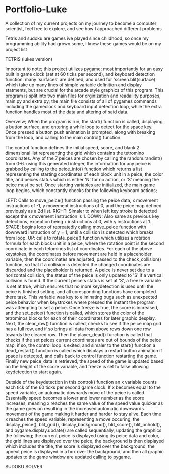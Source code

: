 # Portfolio-Luke
A collection of my current projects on my journey to become a computer scientist, feel free to explore, and see how I approached different problems

Tetris and sudoku are games ive played since childhood, so once my programming ability had grown some, I knew these games would be on my project list


TETRIS (lukes version)

Important to note;
this project utilizes pygame; most importantly for an easy built in game clock (set at 60 ticks per second), and keyboard detection function.
many 'surfaces' are defined, and used for 'screen.blit(surface)' which take up many lines of simple variable definition and display statments, but are crucial for the arcade style graphics of this program. 
This program is split into two main files for orginization and readaility purposes, main.py and extra.py; the main file consists of all of pygames commands including the gameclock and keyboard input detection loop, while the extra function handles most of the data and altering of said data.

Overveiw;
When the program is run, the start() function is called, displaying a button surface, and entering a while loop to detect for the space key. Once pressed a button push animation is prompted, along with breaking from the loop, and calling to the main control() function.


The control function defines the initial speed, score, and blank 2 dimensional list representing the grid which contains the tetromino coordinates. Any of the 7 peices are chosen by calling the random.randint() from 0-6. using this generated integer, the information for any peice is grabbed by calling to the peice_info() function which returns a list representing the starting coordinates of each block unit in a peice, the color title, and peices status which is either 'N' for no action, or 'S' meaning the peice must be set.
Once starting variables are initialized, the main game loop begins, which constantly checks for the following keyboard actions;


LEFT: Calls to move_peice() function passing the peice data, x movement instructions of -1, y movement instructions of 0, and the peice map defined previously as a 2d list.
RIGHT: Simaler to when left key stroke is detected except the x movement instruction is 1.
DOWN: Also same as previous key detections, exception being x instructions at 0, with y instructions at 1.
SPACE: begins loop of repreatedly calling move_peice function with downward instruction of y = 1, until a collision is detected which breaks from loop.
UP: calls to rotate_peice() function which utilizes a rotation formula for each block unit in a peice, where the rotation point is the second coordinate in each tetominos list of coordinates.
For each of the above keystokes, the coordinates before movement are held in a placeholder variable, then the coordinates are adjusted, passed to the check_collision() function, so that if a collision is detected the changed coordinates are discarded and the placeholder is returned. A peice is never set due to a horizontal collision, the status of the peice is only updated to 'S' if a vertical collision is found.
If the current peice's status is set at 'S', a freeze variable is set at true, which ensures that no more keydetection is used until the peice is finished setting, and all coresponding functions have completed there task. This variable was key to eliminating bugs such as unexpected peice behavior when keystrokes where pressed the instant the program was attempting to set a peice. Once freeze is true, the score is increased, and the set_peice() function is called, which stores the color of the tetrominos blocks for each of their coordinates for later graphic desplay. Next, the clear_row() function is called, checks to see if the peice map grid has a full row, and if so brings all data from above rows down one row towards the cleared row. Then the player_dead() function is called that checks if the set peices current coordinates are out of bounds of the peice map; if so, the control loop is exited, and simaler to the start() function a dead_restart() function is called which displays a restart button animation if space is detected, and calls back to control function restarting the game. Finally new peice_data is retrieved, the speed of the game is updated based on the height of the score variable, and freeze is set to false allowing keydetection to start again.


Outside of the keydetection in this control() function an x variable counts each tick of the 60 ticks per second game clock. If x becomes equal to the speed variable, an automatic downards move of the peice is called. Essentailly speed becomes a lower and lower number as the score increases, meaning x reaches the same value of the speed value quicker as the game goes on resulting in the increased automatic downwards movement of the game making it harder and harder to stay alive.
Each time x reaches the speed variable, representing a move occuring, the display_peice(), blit_grid(), display_background(), blit_score(), blit_onhold(), and pygame.display.update() are called sequentially, updating the graphics the following; the current peice is displayed using its peice data and color, the grid lines are displayed over the peice, the background is then displayed which includes the title, the score is displayed over the background, the upnext peice is displayed in a box over the background, and then all graphic updates to the game window are updated calling to pygame.







SUDOKU SOLVER

